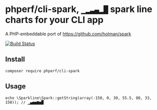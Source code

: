 # phperf/cli-spark, `▁▂▃▄▂█` spark line charts for your CLI app

A PHP-embeddable port of https://github.com/holman/spark

[![Build Status](https://travis-ci.org/phperf/cli-spark.svg?branch=master)](https://travis-ci.org/phperf/cli-spark)

## Install

```
composer require phperf/cli-spark
```

## Usage

```
echo \Sparkline\Spark::getString(array(-150, 0, 30, 55.5, 80, 33, 150)); // ▁▄▅▅▆▅█
```
